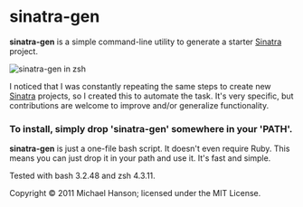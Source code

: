 sinatra-gen
===========

**sinatra-gen** is a simple command-line utility to generate a starter [Sinatra]
project.

![sinatra-gen in zsh](http://dl.dropbox.com/u/2827486/sinatra-gen.png)

I noticed that I was constantly repeating the same steps to create new [Sinatra]
projects, so I created this to automate the task. It's very specific, but
contributions are welcome to improve and/or generalize functionality.

### To install, simply drop 'sinatra-gen' somewhere in your 'PATH'.

**sinatra-gen** is just a one-file bash script. It doesn't even require Ruby.
This means you can just drop it in your path and use it. It's fast and simple.

Tested with bash 3.2.48 and zsh 4.3.11.

Copyright © 2011 Michael Hanson; licensed under the MIT License.


[Sinatra]: http://www.sinatrarb.com/
